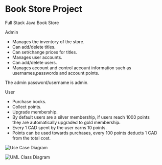 # Book Store Project

Full Stack Java Book Store

Admin
- Manages the inventory of the store.
- Can add/delete titles.
- Can set/change prices for titles.
- Manages user accounts.
- Can add/delete users.
- Manages account and control account information such as usernames,passwords and account points.

The admin password/username is admin.

User
- Purchase books.
- Collect points.
- Upgrade membership.
- By default users are a silver membership, if users reach 1000 points they are automatically upgraded to gold membership.
- Every 1 CAD spent by the user earns 10 points.
- Points can be used towards purchases, every 100 points deducts 1 CAD from the total cost.

![Use Case Diagram](images/UC_D)

![UML Class Diagram](images/UML_CD)
